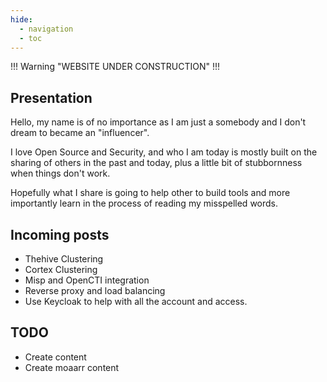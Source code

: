 ```yaml
---
hide:
  - navigation
  - toc
---
```


!!! Warning "WEBSITE UNDER CONSTRUCTION" !!!

## Presentation

Hello, my name is of no importance as I am just a somebody and I don't dream to became an "influencer".

I love Open Source and Security, and who I am today is mostly built on the sharing of others in the past and today, plus a little bit of stubbornness when things don't work.

Hopefully what I share is going to help other to build tools and more importantly learn in the process of reading my misspelled words.

## Incoming posts

- Thehive Clustering
- Cortex Clustering
- Misp and OpenCTI integration
- Reverse proxy and load balancing
- Use Keycloak to help with all the account and access.

## TODO

- Create content
- Create moaarr content
